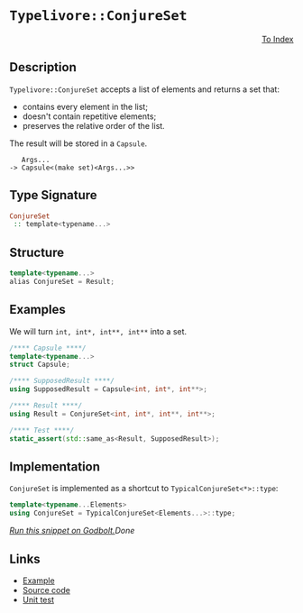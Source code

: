 <!-- Copyright 2024 Feng Mofan
SPDX-License-Identifier: Apache-2.0 -->

# `Typelivore::ConjureSet`

<p style='text-align: right;'><a href="../../../facilities/metafunctions.md#typelivore-conjure-set">To Index</a></p>

## Description

`Typelivore::ConjureSet` accepts a list of elements and returns a set that:

- contains every element in the list;
- doesn't contain repetitive elements;
- preserves the relative order of the list.

The result will be stored in a `Capsule`.

<pre><code>   Args...
-> Capsule&lt;(make set)&lt;Args...&gt;&gt;</code></pre>

## Type Signature

```Haskell
ConjureSet
 :: template<typename...>
```

## Structure

```C++
template<typename...>
alias ConjureSet = Result;
```

## Examples

We will turn `int, int*, int**, int**` into a set.

```C++
/**** Capsule ****/
template<typename...>
struct Capsule;

/**** SupposedResult ****/
using SupposedResult = Capsule<int, int*, int**>;

/**** Result ****/
using Result = ConjureSet<int, int*, int**, int**>;

/**** Test ****/
static_assert(std::same_as<Result, SupposedResult>);
```

## Implementation

`ConjureSet` is implemented as a shortcut to `TypicalConjureSet<*>::type`:

```C++
template<typename...Elements>
using ConjureSet = TypicalConjureSet<Elements...>::type;
```

[*Run this snippet on Godbolt.*](https://godbolt.org/#z:OYLghAFBqd5QCxAYwPYBMCmBRdBLAF1QCcAaPECAMzwBtMA7AQwFtMQByARg9KtQYEAysib0QXACx8BBAKoBnTAAUAHpwAMvAFYTStJg1DIApACYAQuYukl9ZATwDKjdAGFUtAK4sGIAKwAzKSuADJ4DJgAcj4ARpjEElxmpAAOqAqETgwe3r4BwemZjgLhkTEs8YlcybaY9iUMQgRMxAS5Pn5BdQ3Zza0EZdFxCUkpCi1tHfndEwNDFVVjAJS2qF7EyOwcAPQAVAeHR8cnezsmGgCC%2B4cA1AAimKmujMh4mAq3R%2BdXN6f/xx%2BlwuwLMgQiyG8WFuJkCbi8jlohAAnrDsCDzOCGJCvNDYW5kBN0FgqGiMb8jrdlMRMDRVF9DkCCJgWKkDMz8QRkc9mGxSLcmAjUGSrmhsU8CFSaXSYYF7rcCMQvJhYVYriC/ntbm4mKkFF56AyDkyWWymBy4VyeaxMAA6e0iy4TJUObW6/X0VXk66UjwtBh4ABuJHYIAAKty8KJaMomBNMEaziDeR9UkwttrUP6gyGYQB2NXAq7M1nslWW7mMG3222O51eV0R1JRsSx%2BP5qx5%2B5e9W/Ha3CxxhM6pQgb0ls0WtxWqtsKnpgDWmHcsiYEQSdcVDclTZbMbjU9jyCXK8Ea8ixEdJgLINud9uXkyRgVldl8qPJ48Z/Xl8Chev3Z/t6Oz9gASpgyAbJkgbDkOY69pcE5lhicK3veSHmuW06VimNZorckJxp8X4tD%2BlykGhd4YVOM64Q6gTYARBgKMRq4/jYlEvtabA1tg9BsIITr8pxtHVvafEsowBAWAoFFXPeXGzna9oAPIEAgCQKCh6JXPWjaRtGbZTiR54JMCcISQJBBOnhDH8iZ7H4pZUkybZ2D8mpGnEAobkYje8n3o%2BETAIpb63LuhkHiqAV3vinEKQ5F7mW4zmCT59r8ql0npbWdnxfenmaXhMWytgIAgDOPbAl2VV%2Bd2CHUVhok8eJ/FSVpDEgnpO4GWIX7aBsmBCJgBB%2BYWCmNZyOE2o6CndQ8I1rrQHYAbVJWTXCmQAF6YAA%2BgQNYAJKzfe82PKRtD4kS5URFgqi7UoACOyrivih2%2BZ1JXXuNCnoaayFwtStJ4Kob1ojWABixCyFlsmKSmtyHQwCjPA4wX8s1ym5Tply/adLSOMgBECPGgZiAKQq3Hg6DIrQEDLLcAC0%2BHXSgAj4I0Yj7flsWoSVeN3hAeF5m415uKzeAKA9Nq7YG%2BJQzDbWCHDSMoxBjhGGiqw879Op6gaWFonJuMCwl7oG29yOoxrwAnXjZJAV9NWO0WJtUf9mFTdx5Y43NW6ugAEtTWAMCtzv/utHtTtte0Hfax2fW7tzzUHxKMFdBDoDdDB3Q9mDPa8WHvfR6KJwp3060Fz4zmFfqGDmNLlRFrZRTrcX8wLWCQpVHd4xAOum%2BdS0Z1nIAsEwS67bdmD3U9L1bGDnVl6bAvlY1VM05dFlKwQOVovTA/3ssxVJ%2BXDFr5WVXl%2BH3oKVXIU17C8qpyHI/lePk/T7P%2Bfz1hMeoFQGsEBYbLAdmVCql8XarSgRSAEcDvgakpIdUskkzyNETECTU8CARAhBBtbC3teI7w6jje%2BmYGADRpMNSUT9wq9VoP1Qa1CnLELchfZ4a0fTYIQbAg4txsCqFYGyBMPCuHcONN6TEEIoQJnxGKLYqRd5Xl4VqPWHoRGMjwVHJq00WrYy6v7SUaiLYwLEVqIQXhUhFGXOBD0kpRFkIsVYjINiPgGhoXKN0%2BtPRwgiAQfkfi9gBMEAcB2EczG3Fse4jBIIyFRNoB4%2BUjCqEjXxH44JBAglUxCVkwJewwnAUpGGD49jNG6QJlGXaREEgEAgKzBQMs4z4nif424TjrHoBaVrVUHBVi0E4P4XgfgOBaFIKgTgotLDWGTusTYsiwQ8FIAQTQvTVgLgCJIW0GgAAcZgzAAE59lcH8Ds7ZXA8x5mkP0jgkheAsAkBoDQpBhmjPGRwXgCgQBPOWSM3ppA4CwBgIgEA6wCCpAROQSgaBWR0ASFEG0nBVDbIAGyM2RZIW4wBkBEykLaMwvBlyEBINTPQ/BBAiDEOwKQMhBCKBUOoX5pBdBcFIAAd2ILqTgPA%2BkDKGSssZnAVIInBZKABtwkWovRZi7FtxcVmFuBADwML6DEBhAs5YvAflaFWBAJA0LmwqshRAfVsLEjACkCkGgCTNKUFiPy2IERWjIi5bwB1zBiDIhUrEbQ6sXWkGhVZFSDBaDOsZVgWIXhgA6loLQT53BeBYHHkYcQYa8A0jRjBONoyZ4QQRNsRZfj6j8qRLEDlHqPBYH5YqPA9z42kBgsQWILjHhJuAEiIwKzVhUAMMABQAA1d4rKVI8j9WS4Q0YqXSDHXStQ/LmX6EMMYaw1h9B4FiJ8yAqxUCKOyHGxmRIn6mCmZYMwryG3EGph8eAqw7Dq2yC4HO0w/AsrCOuRYowWVFCyAIJ9egv2NAWCMaoPQ70CH6FMTwnQ9C3rRmByYgw31Aeg/B39LK5htEA5UD9N7ZlbAkDyjggznn8reeKlFaKMVYpxZs%2BVwCOYkDVYELgGqlmdtWBpJgWBEj01IOsyQgRbT7MCJcjQkgzCSGRY8/wyL9n6E4Lc0g9ymO2mRVwZF2z9lnORf4SQxyhPIuI4yt5Hyvmsd%2BTqoFuqQXCohRQY1qBlVwoRRwVoLBAx5kZkwJii7ZX7NtFwLZBL6MXqziysdFLxDUunUoWdjLdApHZZy%2BNBGiMvN4G8oVYKES3DFRKij3nnxcD8wFjQCqlUGoSIxswLGtV/Ksyaw1dmGujEIkYIrXAnlWuZN5W19rHUer9W6p1XqfUOD9QGqSQaQ38vDZG6Nsa/WJsXSm0Z%2BB02OEzfynNkFmR%2BsLdc0ZJay3IgrdsUZ1ba2LIbU2pQLblvBU7XwHt/bB3DsYKO2QEXJ00vkDFhloz4sLo7UeqwlhV3ruvWMndJNOD7szoe5dJ6z0JBC1ezdIHYN%2BAgK4VDIQc6YaWJ%2BjI36ciQfyET4o2QCcfox40cD7QyfPtp30eD1PgPoYZ3kJnHO2f4bWBsPDzG5OEb5UZzgZHJUYtayFIr/mtkKtwES1VmJmOarY6QDjXHKAEYU0pvzom8z%2BH2RcwIYmJO6cM68zgJnvmPYBcC0FIqjXNeIPCtgnBXNSpYAoQMRNAyy7LBMILSuSVhc%2BxOiQU7ZAzv%2BzoEAwREupBdSl0XVuOCZZFTlqg4qvc%2B79wHzCEwysOYq8rsEgQat271SX01zua8qpAL7qxssiu7UDwQXaqh0V8DoN1z5EA7WMqGwNutw/PXet9XWibggpuhtW5gCNUaxALbrUt5NZ2E1prvZtxl22817cEEWxlR2nWnarRey7vBrvNpZPdjt5mntMF7QOzAQ6R11vCxHqL0e/tzvj0DpdY9GwEtDdHjbdRoONHYa6EHawU9dLc9S9UAm9eoUDLHHHRnPQV9coJDCnEnXHf9KnRDLDdnFAzHenXHGDOnVnIgwnWwFDDAtDag7A4gvnBQXDKlFPS3dLcXLvDFb3X3W4f3PzdvBXYLRjVXMzbVdjTATjUYHja5XXEAA5W0QIQIfwE5XTR5VQvMdTLggVd5WwUzWrZYNZEASQfwQTc5PMR5bZSQI5LgXZMwAza5QIVPbggw4wgjfFPQ4zSQ1ZetTSe9SQIAA)$Done$

## Links

- [Example](../../../code/facilities/metafunctions/typelivore/conjure_set/implementation.hpp)
- [Source code](../../../../conceptrodon/descend/typelivore/conjure_set.hpp)
- [Unit test](../../../../tests/unit/metafunctions/typelivore/conjure_set.test.hpp)
